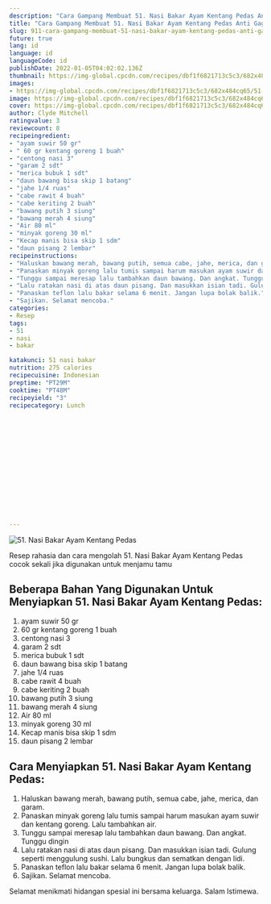 ```yaml
---
description: "Cara Gampang Membuat 51. Nasi Bakar Ayam Kentang Pedas Anti Gagal"
title: "Cara Gampang Membuat 51. Nasi Bakar Ayam Kentang Pedas Anti Gagal"
slug: 911-cara-gampang-membuat-51-nasi-bakar-ayam-kentang-pedas-anti-gagal
future: true
lang: id
language: id
languageCode: id
publishDate: 2022-01-05T04:02:02.136Z 
thumbnail: https://img-global.cpcdn.com/recipes/dbf1f6821713c5c3/682x484cq65/51-nasi-bakar-ayam-kentang-pedas-foto-resep-utama.webp
images:
- https://img-global.cpcdn.com/recipes/dbf1f6821713c5c3/682x484cq65/51-nasi-bakar-ayam-kentang-pedas-foto-resep-utama.webp
image: https://img-global.cpcdn.com/recipes/dbf1f6821713c5c3/682x484cq65/51-nasi-bakar-ayam-kentang-pedas-foto-resep-utama.webp
cover: https://img-global.cpcdn.com/recipes/dbf1f6821713c5c3/682x484cq65/51-nasi-bakar-ayam-kentang-pedas-foto-resep-utama.webp
author: Clyde Mitchell
ratingvalue: 3
reviewcount: 8
recipeingredient:
- "ayam suwir 50 gr"
- " 60 gr kentang goreng 1 buah"
- "centong nasi 3"
- "garam 2 sdt"
- "merica bubuk 1 sdt"
- "daun bawang bisa skip 1 batang"
- "jahe 1/4 ruas"
- "cabe rawit 4 buah"
- "cabe keriting 2 buah"
- "bawang putih 3 siung"
- "bawang merah 4 siung"
- "Air 80 ml"
- "minyak goreng 30 ml"
- "Kecap manis bisa skip 1 sdm"
- "daun pisang 2 lembar"
recipeinstructions:
- "Haluskan bawang merah, bawang putih, semua cabe, jahe, merica, dan garam."
- "Panaskan minyak goreng lalu tumis sampai harum masukan ayam suwir dan kentang goreng. Lalu tambahkan air."
- "Tunggu sampai meresap lalu tambahkan daun bawang. Dan angkat. Tunggu dingin"
- "Lalu ratakan nasi di atas daun pisang. Dan masukkan isian tadi. Gulung seperti menggulung sushi. Lalu bungkus dan sematkan dengan lidi."
- "Panaskan teflon lalu bakar selama 6 menit. Jangan lupa bolak balik."
- "Sajikan. Selamat mencoba."
categories:
- Resep
tags:
- 51
- nasi
- bakar

katakunci: 51 nasi bakar 
nutrition: 275 calories
recipecuisine: Indonesian
preptime: "PT29M"
cooktime: "PT48M"
recipeyield: "3"
recipecategory: Lunch


     
    
    
    
    
    
    
    
    
    
    
      
    
---
```



![51. Nasi Bakar Ayam Kentang Pedas](https://img-global.cpcdn.com/recipes/dbf1f6821713c5c3/682x484cq65/51-nasi-bakar-ayam-kentang-pedas-foto-resep-utama.webp)

Resep rahasia dan cara mengolah  51. Nasi Bakar Ayam Kentang Pedas cocok sekali jika digunakan untuk menjamu tamu

<!--inarticleads1-->

## Beberapa Bahan Yang Digunakan Untuk Menyiapkan 51. Nasi Bakar Ayam Kentang Pedas:

1. ayam suwir 50 gr
1.  60 gr kentang goreng 1 buah
1. centong nasi 3
1. garam 2 sdt
1. merica bubuk 1 sdt
1. daun bawang bisa skip 1 batang
1. jahe 1/4 ruas
1. cabe rawit 4 buah
1. cabe keriting 2 buah
1. bawang putih 3 siung
1. bawang merah 4 siung
1. Air 80 ml
1. minyak goreng 30 ml
1. Kecap manis bisa skip 1 sdm
1. daun pisang 2 lembar



<!--inarticleads2-->

## Cara Menyiapkan 51. Nasi Bakar Ayam Kentang Pedas:

1. Haluskan bawang merah, bawang putih, semua cabe, jahe, merica, dan garam.
1. Panaskan minyak goreng lalu tumis sampai harum masukan ayam suwir dan kentang goreng. Lalu tambahkan air.
1. Tunggu sampai meresap lalu tambahkan daun bawang. Dan angkat. Tunggu dingin
1. Lalu ratakan nasi di atas daun pisang. Dan masukkan isian tadi. Gulung seperti menggulung sushi. Lalu bungkus dan sematkan dengan lidi.
1. Panaskan teflon lalu bakar selama 6 menit. Jangan lupa bolak balik.
1. Sajikan. Selamat mencoba.




Selamat menikmati hidangan spesial ini bersama keluarga. Salam Istimewa.
